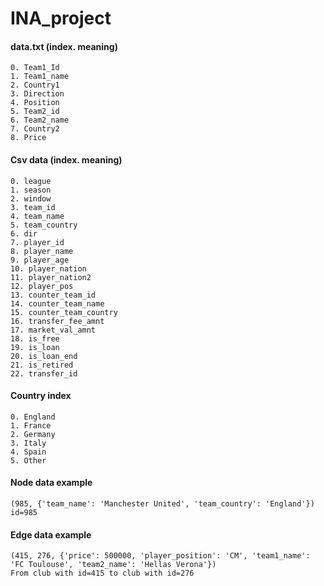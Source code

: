 # INA_project

#### data.txt (index. meaning)
```Language
0. Team1_Id
1. Team1_name
2. Country1
3. Direction
4. Position 
5. Team2_id
6. Team2_name
7. Country2
8. Price 

```

#### Csv data (index. meaning)
```Language
0. league
1. season
2. window
3. team_id
4. team_name
5. team_country
6. dir
7. player_id
8. player_name
9. player_age
10. player_nation
11. player_nation2
12. player_pos
13. counter_team_id
14. counter_team_name
15. counter_team_country
16. transfer_fee_amnt
17. market_val_amnt
18. is_free
19. is_loan
20. is_loan_end
21. is_retired
22. transfer_id
```

#### Country index
```Language
0. England
1. France
2. Germany
3. Italy
4. Spain
5. Other
```

#### Node data example
```Language
(985, {'team_name': 'Manchester United', 'team_country': 'England'})
id=985
```

#### Edge data example
```Language
(415, 276, {'price': 500000, 'player_position': 'CM', 'team1_name': 'FC Toulouse', 'team2_name': 'Hellas Verona'})
From club with id=415 to club with id=276
```